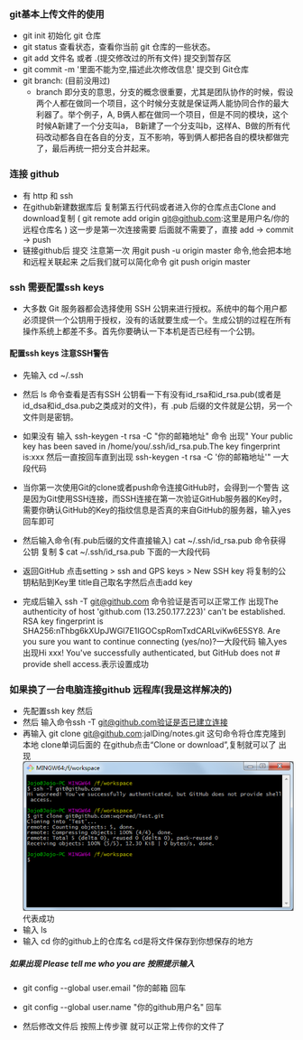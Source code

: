 ### git基本上传文件的使用
   - git init 初始化 git 仓库
   - git status 查看状态，查看你当前 git 仓库的一些状态。
   - git add 文件名 或者 .(提交修改过的所有文件)   提交到暂存区
   - git commit -m '里面不能为空,描述此次修改信息' 提交到 Git仓库
   - git branch:  (目前没用过)
      - branch 即分支的意思，分支的概念很重要，尤其是团队协作的时候，假设两个人都在做同一个项目，这个时候分支就是保证两人能协同合作的最大利器了。举个例子，A, B俩人都在做同一个项目，但是不同的模块，这个时候A新建了一个分支叫a， B新建了一个分支叫b，这样A、B做的所有代码改动都各自在各自的分支，互不影响，等到俩人都把各自的模块都做完了，最后再统一把分支合并起来。
      
      
### 连接 github
- 有 http 和 ssh 
- 在github新建数据库后 复制第五行代码或者进入你的仓库点击Clone and download复制 ( git remote add origin git@github.com:这里是用户名/你的远程仓库名 )  这一步是第一次连接需要 后面就不需要了，直接 add -> commit -> push
- 链接github后 提交  注意第一次  用git push -u origin master 命令,他会把本地和远程关联起来 之后我们就可以简化命令  git push origin master


### ssh 需要配置ssh keys
- 大多数 Git 服务器都会选择使用 SSH 公钥来进行授权。系统中的每个用户都必须提供一个公钥用于授权，没有的话就要生成一个。生成公钥的过程在所有操作系统上都差不多。首先你要确认一下本机是否已经有一个公钥。
   
#### 配置ssh keys  注意SSH警告
- 先输入 cd ~/.ssh   
- 然后 ls 命令查看是否有SSH 公钥看一下有没有id_rsa和id_rsa.pub(或者是id_dsa和id_dsa.pub之类成对的文件)，有 .pub 后缀的文件就是公钥，另一个文件则是密钥。

- 如果没有
	输入  ssh-keygen -t rsa -C "你的邮箱地址" 命令  出现" Your public key has been saved in /home/you/.ssh/id_rsa.pub.The key fingerprint is:xxx 然后一直按回车直到出现 ssh-keygen -t rsa -C '你的邮箱地址'" 一大段代码
- 当你第一次使用Git的clone或者push命令连接GitHub时，会得到一个警告 这是因为Git使用SSH连接，而SSH连接在第一次验证GitHub服务器的Key时，需要你确认GitHub的Key的指纹信息是否真的来自GitHub的服务器，输入yes回车即可
    
- 然后输入命令(有.pub后缀的文件直接输入)  cat ~/.ssh/id_rsa.pub  命令获得公钥  复制 $ cat ~/.ssh/id_rsa.pub 下面的一大段代码

- 返回GitHub 点击setting > ssh and GPS keys > New SSH key 将复制的公钥粘贴到Key里 title自己取名字然后点击add key

- 完成后输入  ssh -T git@github.com 命令验证是否可以正常工作 出现The authenticity of host 'github.com (13.250.177.223)' can't be established.
RSA key fingerprint is SHA256:nThbg6kXUpJWGl7E1IGOCspRomTxdCARLviKw6E5SY8.
Are you sure you want to continue connecting (yes/no)?一大段代码  输入yes  出现Hi xxx! You've successfully authenticated, but GitHub does not # provide shell access.表示设置成功

### 如果换了一台电脑连接github 远程库(我是这样解决的)
+ 先配置ssh key 然后
+ 然后 输入命令ssh -T git@github.com验证是否已建立连接
+ 再输入 git clone git@github.com:jalDing/notes.git 这句命令将仓库克隆到本地    clone单词后面的  在github点击“Clone or download”,复制就可以了 出现 ![](img/2929097-2dc84d80c02e59df.png) 代表成功
+ 输入 ls 
+ 输入 cd 你的github上的仓库名   cd是将文件保存到你想保存的地方 
##### 如果出现  Please tell me who you are  按照提示输入 
+ git config --global user.email "你的邮箱 回车
+ git config --global user.name "你的github用户名" 回车

+ 然后修改文件后 按照上传步骤 就可以正常上传你的文件了